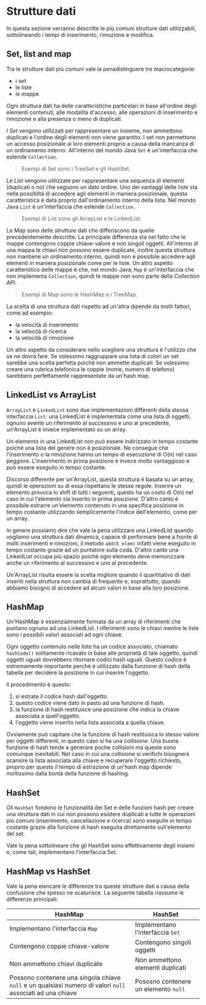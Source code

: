 # Strutture dati

In questa sezione verranno descritte le più comuni strutture dati utilizzabili, sottolineando i tempi
di inserimento, rimozione e modifica.

## Set, list and map

Tra le strutture dati più comuni vale la penadistinguere tre macrocategorie:

* i set
* le liste
* le mappe

Ogni struttura dati ha delle caratteristiche particolari in base all'ordine degli elementi contenuti,
alle modalità d'accesso, alle operazioni di inserimento e rimozione e alla presenza o meno di
duplicati.

I *Set* vengono utilizzati per rappresentare un insieme, non ammettono duplicati e l'ordine degli
elementi non viene garantito. I set non permettono un accesso posizionale ai loro elementi proprio 
a causa della mancanza di un ordinamento interno. 
All'interno del mondo Java `Set` è un'interfaccia che estende `Collection`.

> Esempi di Set sono i TreeSet e gli HashSet.

Le *List* vengono utilizzate per rappresentare una sequenza di elementi (duplicati o no) che seguono 
un dato ordine. Uno dei vantaggi delle liste sta nella possiblità di accedere agli elementi in maniera 
posizionale, questa caratteristica è data proprio dall'ordinamento interno della lista.
Nel mondo Java `List` è un'interfaccia che estende `Collection`.

> Esempi di List sono gli ArrayList e le LinkedList.

Le *Map* sono delle strutture dati che differiscono da quelle precedentemente descritte. La principale
differenza sta nel fatto che le mappe contengono coppie chiave-valore e non singoli oggetti.
All'interno di una mappa le chiavi non possono essere duplicate, inoltre questa struttura non 
mantiene un ordinamento interno, quindi non è possibile accedere agli elementi in maniera posizionale come
per le liste.
Un altro aspetto caratteristico delle mappe è che, nel mondo Java, `Map` è un'interfaccia che
non implementa `Collection`, quindi le mappe non sono parte della _Collection API_.

> Esempi di Map sono le HashMap e i TreeMap.

La scelta di una struttura dati rispetto ad un'altra dipende da molti fattori, come ad esempio:

* la velocità di inserimento
* la velocità di ricerca
* la velocità di rimozione

Un altro aspetto da considerare nello scegliere una struttura è l'utilizzo che se ne dovrà fare.
Se volessimo raggruppare una lista di colori un set sarebbe una scelta perfetta poichè non ammette
duplicati. 
Se volessimo creare una rubrica telefonica le coppie (nome, numero di telefono) sarebbero perfettamente
rappresentate da un'hash map.

## LinkedList vs ArrayList

`ArrayList` e `LinkedList` sono due implementazioni differenti della stessa interfaccia `List`: una LinkedList 
è implementata come una lista di oggetti, ognuno avente un riferimento al successivo e uno al 
precedente, un'ArrayList è invece implementato su un array.

Un elemento in una LinkedList non può essere indirizzato in tempo costante poichè una lista del genere non è
posizionale. Ne consegue che l'inserimento o la rimozione hanno un tempo di esecuzione di O(n) nel caso
peggiore.
L'inserimento in prima posizione è invece molto vantaggioso e può essere eseguito in tempo costante.

Discorso differente per un'ArrayList, questa struttura è basata su un array, quindi le operazioni su di essa
rispettano le stesse regole.
Inserire un elemento provoca lo shift di tutti i seguenti, questo ha un costo di O(n) nel caso in 
cui l'elemento sia inserito in prima posizione.
D'altro canto è possibile estrarre un'elemento contenuto in una specifica posizione in tempo costante 
utilizzando semplicemente l'indice dell'elemento, come per un array.

In genere possiamo dire che vale la pena utilizzare una LinkedList quando vogliamo una struttura dati dinamica, 
capace di performare bene a fronte di molti inserimenti e rimozioni, il metodo `add(E elem)` infatti viene 
eseguito in tempo costante grazie ad un puntatore sulla coda. D'altro canto una LinkedList occupa più 
spazio poichè ogni elemento deve memorizzare anche un riferimento al successivo e uno al precedente.

Un'ArrayList risulta essere la scelta migliore quando il quantitativo di dati inseriti nella struttura non
cambia di frequente e, soprattutto, quando abbiamo bisogno di accedere ad alcuni valori in base alla loro
posizione.

## HashMap 

Un'HashMap è essenzialmente formata da un array di riferimenti che puntano ognuno ad una LinkedList. I 
riferimenti sono le chiavi mentre le liste sono i possibili valori associati ad ogni chiave.

Ogni oggetto contenuto nelle liste ha un codice associato, chiamato `hashCode()` solitamente ricavato in 
base alle proprietà di tale oggetto, quindi oggetti uguali dovrebbero ritornare codici hash uguali.
Questo codice è estremamente importante perchè è utilizzato dalla funzione di hash della tabella per 
decidere la posizione in cui inserire l'oggetto.

Il procedimento è questo:

1. si estrate il codice hash dall'oggetto.
2. questo codice viene dato in pasto ad una funzione di hash.
3. la funzione di hash restituisce una posizione che indica la chiave associata a quell'oggetto.
4. l'oggetto viene inserito nella lista associata a quella chiave.

Ovviamente può capitare che la funzione di hash restituisca lo stesso valore per oggetti differenti, 
in questo caso si ha una *collisione*.
Una buona funzione di hash tende a generare poche collisioni ma queste sono comunque inevitabili. Nel caso
in cui una collisione si verifichi bisognerà scansire la lista associata alla chiave e recuperare l'oggetto
richiesto, proprio per questo il tempo di estrazione di un'hash map dipende moltissimo dalla bontà della 
funzione di hashing.

## HashSet

Gli `HashSet` fondono le funzionalità dei Set e delle funzioni hash per creare una struttura dati in cui 
non possono esistere duplicati e tutte le operazioni più comuni (inserimento, cancellazione e ricerca) sono 
eseguite in tempo costante grazie alla funzione di hash eseguita direttamente sull'elemento del set.

Vale la pena sottolineare che gli HashSet sono effettivamente degli insiemi e, come tali, implementano 
l'interfaccia Set.


## HashMap vs HashSet

Vale la pena elencare le differenze tra queste strutture dati a causa della confusione che spesso ne 
scaturisce. La seguente tabella riassume le differenze principali.

 HashMap | HashSet
|-------- | ----- 
Implementano l'interfaccia `Map` | Implementano l'interfaccia `Set`
Contengono coppie chiave-valore  |  Contengono singoli oggetti
Non ammettono chiavi duplicate   |  Non ammettono elementi duplicati  
Possono contenere una singola chiave `null` e un qualsiasi numero di valori `null` associati ad una chiave   |  Pososno contenere un elemento `null`  


